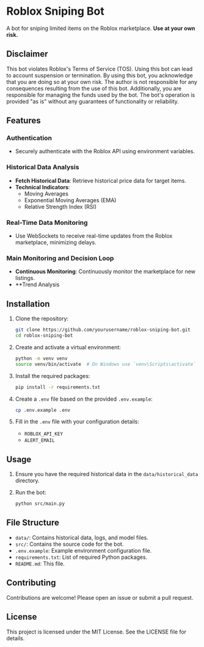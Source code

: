 # Roblox Sniping Bot

A bot for sniping limited items on the Roblox marketplace. **Use at your own risk.**

## Disclaimer

This bot violates Roblox's Terms of Service (TOS). Using this bot can lead to account suspension or termination. By using this bot, you acknowledge that you are doing so at your own risk. The author is not responsible for any consequences resulting from the use of this bot. Additionally, you are responsible for managing the funds used by the bot. The bot's operation is provided "as is" without any guarantees of functionality or reliability.

## Features

### **Authentication**
- Securely authenticate with the Roblox API using environment variables.

### **Historical Data Analysis**
- **Fetch Historical Data**: Retrieve historical price data for target items.
- **Technical Indicators**:
  - Moving Averages
  - Exponential Moving Averages (EMA)
  - Relative Strength Index (RSI)

### **Real-Time Data Monitoring**
- Use WebSockets to receive real-time updates from the Roblox marketplace, minimizing delays.

### **Main Monitoring and Decision Loop**
- **Continuous Monitoring**: Continuously monitor the marketplace for new listings.
- **Trend Analysis

## Installation

1. Clone the repository:
    ```sh
    git clone https://github.com/yourusername/roblox-sniping-bot.git
    cd roblox-sniping-bot
    ```

2. Create and activate a virtual environment:
    ```sh
    python -m venv venv
    source venv/bin/activate  # On Windows use `venv\Scripts\activate`
    ```

3. Install the required packages:
    ```sh
    pip install -r requirements.txt
    ```

4. Create a `.env` file based on the provided `.env.example`:
    ```sh
    cp .env.example .env
    ```

5. Fill in the `.env` file with your configuration details:
    - `ROBLOX_API_KEY`
    - `ALERT_EMAIL`

## Usage

1. Ensure you have the required historical data in the `data/historical_data` directory.

2. Run the bot:
    ```sh
    python src/main.py
    ```

## File Structure

- `data/`: Contains historical data, logs, and model files.
- `src/`: Contains the source code for the bot.
- `.env.example`: Example environment configuration file.
- `requirements.txt`: List of required Python packages.
- `README.md`: This file.

## Contributing

Contributions are welcome! Please open an issue or submit a pull request.

## License

This project is licensed under the MIT License. See the LICENSE file for details.

